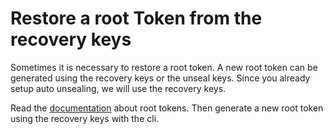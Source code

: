 Restore a root Token from the recovery keys
===

Sometimes it is necessary to restore a root token.
A new root token can be generated using the recovery keys or the unseal keys. Since you already setup auto unsealing, we will use the recovery keys.

Read the [documentation](https://developer.hashicorp.com/vault/tutorials/operations/generate-root) about root tokens.
Then generate a new root token using the recovery keys with the cli.
